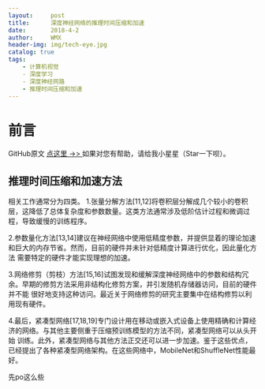 ```yaml
---
layout:     post
title:      深度神经网络的推理时间压缩和加速   
date:       2018-4-2
author:     WMX
header-img: img/tech-eye.jpg
catalog: true
tags:
    - 计算机视觉
    - 深度学习
    - 深度神经网路
    - 推理时间压缩和加速
---
```


# 前言
GitHub原文 [点这里 ->> ](https://github.com/wmx17806275903/wmx17806275903.github.io/new/master/_posts)
如果对您有帮助，请给我小星星（Star一下呗）。

## 推理时间压缩和加速方法

相关工作通常分为四类。
1.张量分解方法[11,12]将卷积层分解成几个较小的卷积层，这降低了总体复杂度和参数数量。这类方法通常涉及低阶估计过程和微调过程，导致缓慢的训练程序。

2.参数量化方法[13,14]建议在神经网络中使用低精度参数，并提供显着的理论加速和巨大的内存节省。然而，目前的硬件并未针对低精度计算进行优化，因此量化方法
需要特定的硬件才能实现理想的加速。

3.网络修剪（剪枝）方法[15,16]试图发现和缓解深度神经网络中的参数和结构冗余。早期的修剪方法采用非结构化修剪方案，并引发随机存储器访问，目前的硬件并不能
很好地支持这种访问。最近关于网络修剪的研究主要集中在结构修剪以利用现有硬件。

4.最后，紧凑型网络[17,18,19]专门设计用在移动或嵌入式设备上使用精确和计算经济的网络。与其他主要侧重于压缩预训练模型的方法不同，紧凑型网络可以从头开始
训练。此外，紧凑型网络与其他方法正交还可以进一步加速。鉴于这些优点，已经提出了各种紧凑型网络架构。在这些网络中，MobileNet和ShuffleNet性能最好。

先po这么些
